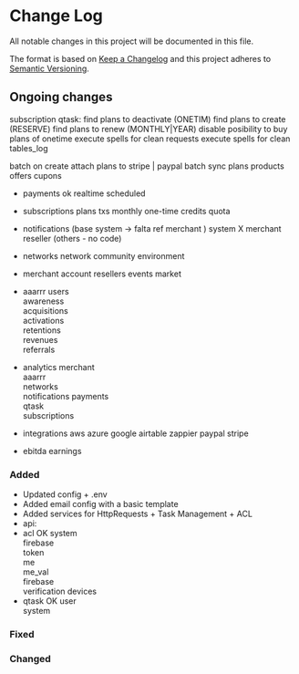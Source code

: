 # Change Log
All notable changes in this project will be documented in this file.

The format is based on [Keep a Changelog](http://keepachangelog.com/)
and this project adheres to [Semantic Versioning](http://semver.org/).

## Ongoing changes
subscription qtask:
	find plans to deactivate (ONETIM)
	find plans to create (RESERVE)
	find plans to renew (MONTHLY|YEAR)
disable posibility to buy plans of onetime
execute spells for clean requests
execute spells for clean tables_log
 
batch on create attach plans to stripe | paypal
batch sync plans products offers cupons

- payments ok
	realtime
	scheduled
- subscriptions 
	plans
	txs
	monthly
	one-time
	credits
	quota

- notifications (base system -> falta ref merchant )
	system X
	merchant
		reseller
		(others - no code)

- networks
	network
	community
	environment

- merchant
	account
	resellers
	events
	market
- aaarrr
	users         
	awareness     
	acquisitions  
	activations   
	retentions    
	revenues      
	referrals 
	    
- analytics
	merchant      
	aaarrr        
	networks      
	notifications 
	payments      
	qtask         
	subscriptions 

- integrations
	aws
	azure
	google
	airtable
	zappier
	paypal
	stripe
	
- ebitda
	earnings

### Added
- Updated config + .env
- Added email config with a basic template 
- Added services for HttpRequests + Task Management + ACL
- api:
- acl   OK
	system       
	firebase     
	token        
	me           
	me_val       
	firebase     
	verification 
	devices      
- qtask     OK
	user   
	system 

### Fixed
### Changed